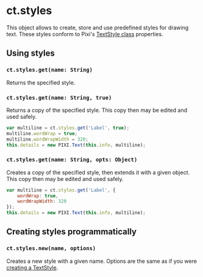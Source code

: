 # ct.styles

This object allows to create, store and use predefined styles for drawing text. These styles conform to Pixi's [TextStyle class](https://pixijs.download/release/docs/PIXI.TextStyle.html) properties.

## Using styles

### `ct.styles.get(name: String)`

Returns the specified style.

### `ct.styles.get(name: String, true)`

Returns a copy of the specified style. This copy then may be edited and used safely.

```js
var multiline = ct.styles.get('Label', true);
multiline.wordWrap = true;
multiline.wordWrapWidth = 320;
this.details = new PIXI.Text(this.info, multiline);
```

### `ct.styles.get(name: String, opts: Object)`

Creates a copy of the specified style, then extends it with a given object. This copy then may be edited and used safely.

```js
var multiline = ct.styles.get('Label', {
    wordWrap: true,
    wordWrapWidth: 320
});
this.details = new PIXI.Text(this.info, multiline);
```

## Creating styles programmatically

### `ct.styles.new(name, options)`

Creates a new style with a given name. Options are the same as if you were [creating a TextStyle](https://pixijs.download/release/docs/PIXI.TextStyle.html).